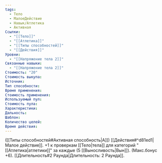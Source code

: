 ```yaml
---
tags:
  - Тело
  - МалоеДействие
  - Навык/Атлетика
  - Активная
Ссылки:
  - "[[Тело]]"
  - "[[Атлетика]]"
  - "[[Типы способностей]]"
  - "[[Действия]]"
Уровни:
  - "[[Напряжение тела 2]]"
Связанные навыки:
  - "[[Напряжение тела 2]]"
Стоимость: "20"
Стоимость выкупа:
Источник:
Тип способности:
Время применения:
Стоимость применения:
Используемый пул:
Стоимость пула:
Характеристики:
Дальность:
Шаблон:
Количество целей:
Время действия:
---
```

([[Типы способностей#Активная способность|А]]) [[Действия#^d81ed1|Малое действие]]. +1 к проверкам [[Тело|тела]] для категорий "[[Атлетика|атлетики]]" за каждые (5 [[Выносливость|Вын]]). (Макс.бонус +6). [[Длительность#2 Раунда|Длительность: 2 Раунда]].
